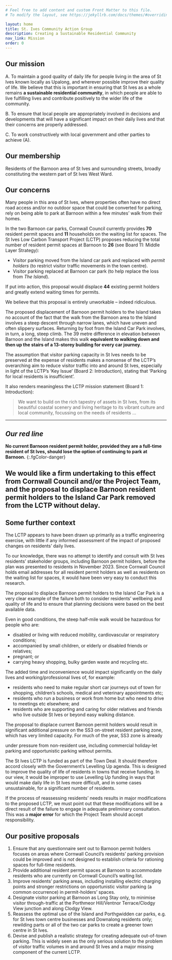 ```yaml
---
# Feel free to add content and custom Front Matter to this file.
# To modify the layout, see https://jekyllrb.com/docs/themes/#overriding-theme-defaults

layout: home
title: St. Ives Community Action Group
description: Creating a Sustainable Residential Community
nav_link: Mission
order: 0
---
```


## Our mission

A. To maintain a good quality of daily life for people living in the area of St
Ives known locally as Upalong, and wherever possible improve their quality
of life. We believe that this is important in ensuring that St Ives as a whole
remains **a sustainable residential community**, in which people are able
to live fulfilling lives and contribute positively to the wider life of the
community.

B. To ensure that local people are appropriately involved in decisions and
developments that will have a significant impact on their daily lives and that
their concerns are properly addressed.

C. To work constructively with local government and other parties to achieve
(A).

## Our membership

Residents of the Barnoon area of St Ives and surrounding streets, broadly
constituting the western part of St Ives West Ward.

## Our concerns

Many people in this area of St Ives, where properties often have no direct road
access and/or no outdoor space that could be converted for parking, rely on
being able to park at Barnoon within a few minutes’ walk from their homes.

In the two Barnoon car parks, Cornwall Council currently provides **70** resident
permit spaces and **11** households on the waiting list for spaces. The St Ives
Low Carbon Transport Project (LCTP) proposes reducing the total number of
resident permit spaces at Barnoon to **26** (see Board 11: Middle Layer
Strategy):


- Visitor parking moved from the Island car park and replaced with _permit holders_
  (to restrict visitor traffic movements in the town centre).
- Visitor parking replaced at Barnoon car park (to help replace the loss from
  _The Island_).

If put into action, this proposal would displace **44** existing permit holders and
greatly extend waiting times for permits.

We believe that this proposal is entirely unworkable – indeed ridiculous.

The proposed displacement of Barnoon permit holders to the Island takes no
account of the fact that the walk from the Barnoon area to the Island involves
a steep descent through narrow lanes, which have uneven and often slippery
surfaces. Returning by foot from the Island Car Park involves, in turn, a long,
steep climb. The 39 metre difference in elevation between Barnoon and the
Island makes this walk **equivalent to walking down and then up the stairs
of a 13-storey building for every car journey**.

The assumption that visitor parking capacity in St Ives needs to be preserved
at the expense of residents makes a nonsense of the LCTP’s overarching aim to
reduce visitor traffic into and around St Ives, especially in light of the LCTP’s
‘Key Issue’ (Board 2: Introduction), stating that ‘Parking for local residents is
insufficient’.

It also renders meaningless the LCTP mission statement (Board 1:
Introduction):


> We want to build on the rich tapestry of assets in St Ives, from its
> beautiful coastal scenery and living heritage to its vibrant culture and
> local community, focussing on the needs of residents ...


---
## _Our red line_
**No current Barnoon resident permit holder, provided they are a full-time
resident of St Ives, should lose the option of continuing to park at Barnoon.**
{:.fgColor-danger}

We would like a firm undertaking to this effect from Cornwall Council and/or
the Project Team, and the proposal to displace Barnoon resident permit holders
to the Island Car Park removed from the LCTP without delay.
---

## Some further context

The LCTP appears to have been drawn up primarily as a traffic engineering
exercise, with little if any informed assessment of the impact of proposed
changes on residents’ daily lives.

To our knowledge, there was no attempt to identify and consult with St Ives
residents’ stakeholder groups, including Barnoon permit holders, before the
plan was presented to residents in November 2023. Since Cornwall Council
holds email addresses for all resident permit holders as well as residents on
the waiting list for spaces, it would have been very easy to conduct this
research.

The proposal to displace Barnoon permit holders to the Island Car Park is a
very clear example of the failure both to consider residents’ wellbeing and
quality of life and to ensure that planning decisions were based on the best
available data.

Even in good conditions, the steep half-mile walk would be hazardous for
people who are:

- disabled or living with reduced mobility, cardiovascular or respiratory
    conditions;
- accompanied by small children, or elderly or disabled friends or relatives;
- pregnant; or
- carrying heavy shopping, bulky garden waste and recycling etc.

The added time and inconvenience would impact significantly on the daily lives
and working/professional lives of, for example:

- residents who need to make regular short car journeys out of town for
    shopping, children’s schools, medical and veterinary appointments etc;
- residents who run a business or work from home but who need to drive to
    meetings etc elsewhere; and
- residents who are supporting and caring for older relatives and friends who
    live outside St Ives or beyond easy walking distance.

The proposal to displace current Barnoon permit holders would result in
significant additional pressure on the SS3 on-street resident parking zone,
which has very limited capacity. For much of the year, SS3 zone is already


under pressure from non-resident use, including commercial holiday-let
parking and opportunistic parking without permits.

The St Ives LCTP is funded as part of the Town Deal. It should therefore accord
closely with the Government’s Levelling Up agenda. This is designed to
improve the quality of life of residents in towns that receive funding. In our
view, it would be improper to use Levelling Up funding in ways that would
make daily life in St Ives more difficult, and in some cases unsustainable, for a
significant number of residents.

If the process of reassessing residents’ needs results in major modifications to
the proposed LCTP, we must point out that these modifications will be a direct
result of the failure to engage in adequate preliminary consultation. This was a
**major error** for which the Project Team should accept responsibility.

## Our positive proposals

1. Ensure that any questionnaire sent out to Barnoon permit holders focuses
    on areas where Cornwall Council’s residents’ parking provision could be
    improved and is _not_ designed to establish criteria for rationing spaces for
    full-time residents.
2. Provide additional resident permit spaces at Barnoon to accommodate
    residents who are currently on Cornwall Council’s waiting list.
3. Improve residents’ parking areas, including installing electric charging
    points and stronger restrictions on opportunistic visitor parking (a common
    occurrence) in permit-holders’ spaces.
4. Designate visitor parking at Barnoon as Long Stay only, to minimise visitor
    through-traffic at the Porthmeor Hill/Ventnor Terrace/Clodgy View junction
    and along Clodgy View.
5. Reassess the optimal use of the Island and Porthgwidden car parks, e.g. for
    St Ives town centre businesses and Downalong residents only; rewilding
    parts or all of the two car parks to create a greener town centre in St Ives.
6. Devise and publish a realistic strategy for creating adequate out-of-town
    parking. This is widely seen as the only serious solution to the problem of
    visitor traffic volumes in and around St Ives and a major missing
    component of the current LCTP.

